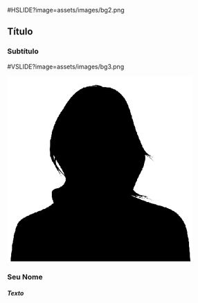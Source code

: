 #HSLIDE?image=assets/images/bg2.png

## <span class="pd-gray">Título</span>
### <span class="pd-gray">Subtítulo</span>

#VSLIDE?image=assets/images/bg3.png

![You](assets/images/you.png)
### <span class="pd-gray">Seu Nome</span>
##### <span class="pd-gray">Texto</span>

